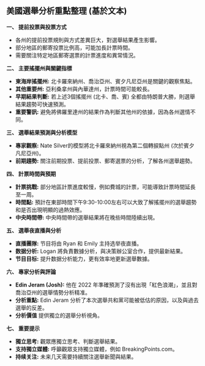 ## 美國選舉分析重點整理 (基於文本)

**一、 提前投票與投票方式**

*   各州的提前投票規則與方式差異巨大，對選舉結果產生影響。
*   部分地區的郵寄投票比例高，可能加長計票時間。
*   需要關注特定地區郵寄選票的計票進度和異常情況。

**二、 主要搖擺州與關鍵指標**

*   **東海岸搖擺州:** 北卡羅來納州、喬治亞州、賓夕凡尼亞州是關鍵的觀察焦點。
*   **其他重要州:** 亞利桑拿州與內華達州，計票時間可能較長。
*   **早期結果判斷:**  若上述3個搖擺州 (北卡、喬、賓) 全都由特朗普大勝，則選舉結果趨勢可快速預測。
*   **重要警訊:** 避免將佛羅里達州的結果作為判斷其他州的依據，因為各州選情不同。

**三、 選舉結果預測與分析模型**

*   **專家觀察:** Nate Silver的模型將北卡羅來納州視為第二個轉捩點州 (次於賓夕凡尼亞州)。
*   **前期趨勢:** 關注前期投票、提前投票、郵寄選票的分析，了解各州選舉趨勢。

**四、 計票時間與預期**

*   **計票挑戰:** 部分地區計票進度較慢，例如費城的計票，可能導致計票時間延長至一周。
*   **時間點:**  預計在東部時間下午9:30-10:00左右可以大致了解搖擺州的選舉趨勢和是否出現明顯的過熱效應。
*   **中央時間帶:** 中央時間帶的選舉結果將在晚些時間陸續出現。

**五、  選舉夜直播與分析**

*   **直播團隊:** 节目将由 Ryan 和 Emily 主持选举夜直播。
*   **数据分析:** Logan 將負責數據分析，與决策辦公室合作，提供最新結果。
*   **节目目标:** 提升数据分析能力，更有效率地更新選舉數據。

**六、  專家分析與評論**

*   **Edin Jeram (Josh):** 他在 2022 年準確預測了沒有出現「紅色浪潮」，並且對喬治亞州的選舉情勢分析精准。
*  **分析重點:** Edin Jeram 分析了本次選舉共和黨可能被低估的原因，以及與過去選舉的反差。
*   **分析價值** 提供獨立的選舉分析視角。

**七、 重要提示**

*   **獨立思考:** 觀眾應獨立思考、判斷選舉結果。
*   **支持獨立媒體:** 呼籲觀眾支持獨立媒體，例如 BreakingPoints.com。
*   **持续关注:** 未来几天需要持續關注選舉新聞與結果。